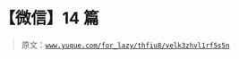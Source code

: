 # 【微信】14 篇

> 原文：[`www.yuque.com/for_lazy/thfiu8/velk3zhvl1rf5s5n`](https://www.yuque.com/for_lazy/thfiu8/velk3zhvl1rf5s5n)



